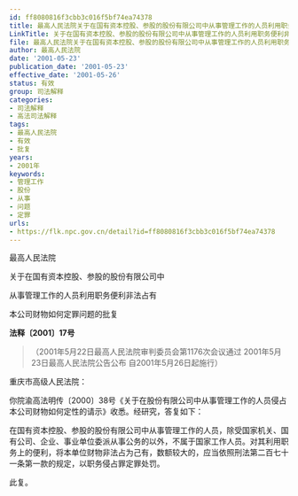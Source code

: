 ```yaml
---
id: ff8080816f3cbb3c016f5bf74ea74378
title: 最高人民法院关于在国有资本控股、参股的股份有限公司中从事管理工作的人员利用职务便利非法占有本公司财物如何定罪问题的批复
LinkTitle: 关于在国有资本控股、参股的股份有限公司中从事管理工作的人员利用职务便利非法占有本公司财物如何定罪问题的批复
file: 最高人民法院关于在国有资本控股、参股的股份有限公司中从事管理工作的人员利用职务便利非法占有本公司财物如何定罪问题的批复_20010523_ff8080816f3cbb3c016f5bf74ea74378.docx
author: 最高人民法院
date: '2001-05-23'
publication_date: '2001-05-23'
effective_date: '2001-05-26'
status: 有效
group: 司法解释
categories:
- 司法解释
- 高法司法解释
tags:
- 最高人民法院
- 有效
- 批复
years:
- 2001年
keywords:
- 管理工作
- 股份
- 从事
- 问题
- 定罪
urls:
- https://flk.npc.gov.cn/detail?id=ff8080816f3cbb3c016f5bf74ea74378
---
```


最高人民法院

关于在国有资本控股、参股的股份有限公司中

从事管理工作的人员利用职务便利非法占有

本公司财物如何定罪问题的批复

**法释〔2001〕17号**

> （2001年5月22日最高人民法院审判委员会第1176次会议通过 2001年5月23日最高人民法院公告公布 自2001年5月26日起施行）

重庆市高级人民法院：

你院渝高法明传〔2000〕38号《关于在股份有限公司中从事管理工作的人员侵占本公司财物如何定性的请示》收悉。经研究，答复如下：

在国有资本控股、参股的股份有限公司中从事管理工作的人员，除受国家机关、国有公司、企业、事业单位委派从事公务的以外，不属于国家工作人员。对其利用职务上的便利，将本单位财物非法占为己有，数额较大的，应当依照刑法第二百七十一条第一款的规定，以职务侵占罪定罪处罚。

此复。

